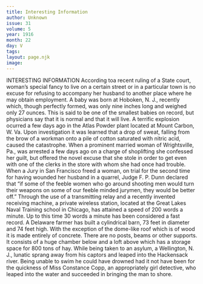 ```yaml
---
title: Interesting Information
author: Unknown
issue: 31
volume: 5
year: 1916
month: 22
day: V
tags:
layout: page.njk
image:
---
```

INTERESTING INFORMATION       According toa recent ruling of a State court, woman’s special fancy to live on a certain street or in a particular town is no excuse for refusing to accompany her husband to another place where he may obtain employment.       A baby was born at Hoboken, N. J., recently which, though perfectly formed, was only nine inches long and weighed only 27 ounces. This is said to be one of the smallest babies on record, but physicians say that it is normal and that it will live.       A terrific explosion ocurred a few days ago in the Atlas Powder plant located at Mount Carbon, W. Va. Upon investigation it was learned that a drop of sweat, falling from the brow of a workman onto a pile of cotton saturated with nitric acid, caused the catastrophe.       When a prominent married woman of Wrightsville, Pa., was arrested a few days ago on a charge of shoplifting she confessed her guilt, but offered the novel excuse that she stole in order to get even with one of the clerks in the store with whom she had once had trouble.       When a Jury in San Francisco freed a woman, on trial for the second time for having wounded her husband in a quarrel, Judge F. P. Dunn declared that “if some of the feeble women who go around shooting men would turn their weapons on some of our feeble minded jurymen, they would be better off.”       Through the use of a transmitting relay and a recently invented receiving machine, a private wireless station, located at the Great Lakes Naval Training school in Chicago, has attained a speed of 200 words a minute. Up to this time 30 words a minute has been considered a fast record.       A Delaware farmer has built a cylindrical barn, 73 feet in diameter and 74 feet high. With the exception of the dome-like roof which is of wood it is made entirely of concrete. There are no posts, beams or other supports. It consists of a huge chamber below and a loft above which has a storage space for 800 tons of hay.       While being taken to an asylum, a Wellington, N. J., lunatic sprang away from his captors and leaped into the Hackensack river. Being unable to swim he could have drowned had it not have been for the quickness of Miss Constance Copp, an appropriately girl detective, who leaped into the water and succeeded in bringing the man to shore.    
